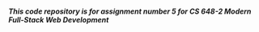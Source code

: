 <h5 class="code-line" data-line-start=2 data-line-end=3 ><a id="This_code_repository_is_for_assignment_number_5_for_CS_6482_Modern_FullStack_Web_Development_2"></a>This code repository is for assignment number 5 for CS 648-2 Modern Full-Stack Web Development</h5>
